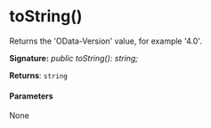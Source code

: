 # toString()




Returns the 'OData-Version' value, for example '4.0'.

**Signature:** _public toString(): string;_

**Returns**: `string`





#### Parameters
None


